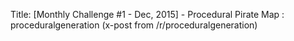 Title: [Monthly Challenge #1 - Dec, 2015] - Procedural Pirate Map : proceduralgeneration (x-post from /r/proceduralgeneration)

